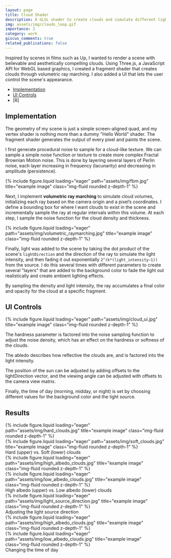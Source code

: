```yaml
---
layout: page
title: Cloud Shader
description: A GLSL shader to create clouds and simulate different lighting scenarios.
img: assets/img/clouds_loop.gif
importance: 2
category: work
giscus_comments: true
related_publications: false
---
```


Inspired by scenes in films such as Up, I wanted to render a scene with believable and aesthetically compelling clouds. Using Three.js, a JavaScript API for WebGL based graphics, I created a fragment shader that creates clouds through volumetric ray marching. I also added a UI that lets the user control the scene's appearance.

- [Implementation](#implementation)
- [UI Controls](#ui-controls)
- [R]

## Implementation

The geometry of my scene is just a simple screen-aligned quad, and my vertex shader is nothing more than a dummy "Hello World" shader. The fragment shader generates the output of every pixel and paints the scene.

I first generate procedural noise to sample for a cloud-like texture. We can sample a simple noise function or texture to create more complex Fractal Brownian Motion noise. This is done by layering several layers of Perlin noise, each layer increasing in frequency (lacunarity) and decreasing in amplitude (persistence). 

<div class="row">
    <div class="col-sm mt-3 mt-md-0">
        {% include figure.liquid loading="eager" path="assets/img/fbm.jpg" title="example image" class="img-fluid rounded z-depth-1" %}
    </div>
</div>

Next, I implement **volumetric ray marching** to simulate cloud volumes, initializing each ray based on the camera origin and a pixel’s coordinates. I define a bounding box for where I want clouds to exist in the scene and incrementally sample the ray at regular intervals within this volume. At each step, I sample the noise function for the cloud density and thickness. 

<div class="row">
    <div class="col-sm mt-3 mt-md-0">
        {% include figure.liquid loading="eager" path="assets/img/volumetric_raymarching.jpg" title="example image" class="img-fluid rounded z-depth-1" %}
    </div>
</div>

Finally, light was added to the scene by taking the dot product of the scene's `lightDirection` and the direction of the ray to simulate the light intensity, and then fading it out exponentially `2^(k*(light_intensity−1))` from the source. I do this several times with different parameters to create several "layers" that are added to the background color to fade the light out realistically and create ambient lighting effects.

By sampling the density and light intensity, the ray accumulates a final color and opacity for the cloud at a specific fragment.

## UI Controls

<div class="row">
    <div class="col-sm mt-3 mt-md-0">
        {% include figure.liquid loading="eager" path="assets/img/cloud_ui.jpg" title="example image" class="img-fluid rounded z-depth-1" %}
    </div>
</div>

The hardness parameter is factored into the noise sampling function to adjust the noise density, which has an effect on the hardness or softness of the clouds. 

The abledo describes how reflective the clouds are, and is factored into the light intensity.

The position of the sun can be adjusted by adding offsets to the lightDirection vector, and the viewing angle can be adjusted with offsets to the camera view matrix.

Finally, the time of day (morning, midday, or night) is set by choosing different values for the background color and the light source.


## Results

<div class="row">
    <div class="col-sm mt-3 mt-md-0">
        {% include figure.liquid loading="eager" path="assets/img/hard_clouds.jpg" title="example image" class="img-fluid rounded z-depth-1" %}
    </div>
</div>
<div class="row">
    <div class="col-sm mt-3 mt-md-0">
        {% include figure.liquid loading="eager" path="assets/img/soft_clouds.jpg" title="example image" class="img-fluid rounded z-depth-1" %}
    </div>
</div>
<div class="caption">
    Hard (upper) vs. Soft (lower) clouds
</div>

<div class="row">
    <div class="col-sm mt-3 mt-md-0">
        {% include figure.liquid loading="eager" path="assets/img/high_albedo_clouds.jpg" title="example image" class="img-fluid rounded z-depth-1" %}
    </div>
</div>
<div class="row">
    <div class="col-sm mt-3 mt-md-0">
        {% include figure.liquid loading="eager" path="assets/img/low_albedo_clouds.jpg" title="example image" class="img-fluid rounded z-depth-1" %}
    </div>
</div>
<div class="caption">
    High albedo (upper) vs. Low albedo (lower) clouds
</div>

<div class="row">
    <div class="col-sm mt-3 mt-md-0">
        {% include figure.liquid loading="eager" path="assets/img/light_source_direction.jpg" title="example image" class="img-fluid rounded z-depth-1" %}
    </div>
</div>
<div class="caption">
    Adjusting the light source direction
</div>


<div class="row">
    <div class="col-sm mt-3 mt-md-0">
        {% include figure.liquid loading="eager" path="assets/img/high_albedo_clouds.jpg" title="example image" class="img-fluid rounded z-depth-1" %}
    </div>
</div>
<div class="row">
    <div class="col-sm mt-3 mt-md-0">
        {% include figure.liquid loading="eager" path="assets/img/low_albedo_clouds.jpg" title="example image" class="img-fluid rounded z-depth-1" %}
    </div>
</div>
<div class="caption">
    Changing the time of day
</div>

